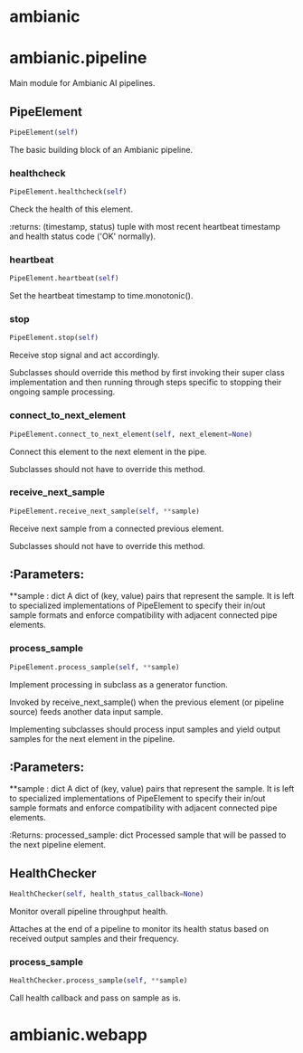 # ambianic

# ambianic.pipeline
Main module for Ambianic AI pipelines.
## PipeElement
```python
PipeElement(self)
```
The basic building block of an Ambianic pipeline.
### healthcheck
```python
PipeElement.healthcheck(self)
```
Check the health of this element.

:returns: (timestamp, status) tuple with most recent heartbeat
timestamp and health status code ('OK' normally).

### heartbeat
```python
PipeElement.heartbeat(self)
```
Set the heartbeat timestamp to time.monotonic().
### stop
```python
PipeElement.stop(self)
```
Receive stop signal and act accordingly.

Subclasses should override this method by
first invoking their super class implementation and then running
through steps specific to stopping their ongoing sample processing.


### connect_to_next_element
```python
PipeElement.connect_to_next_element(self, next_element=None)
```
Connect this element to the next element in the pipe.

Subclasses should not have to override this method.


### receive_next_sample
```python
PipeElement.receive_next_sample(self, **sample)
```
Receive next sample from a connected previous element.

Subclasses should not have to override this method.

:Parameters:
----------
**sample : dict
    A dict of (key, value) pairs that represent the sample.
    It is left to specialized implementations of PipeElement to specify
    their in/out sample formats and enforce compatibility with
    adjacent connected pipe elements.


### process_sample
```python
PipeElement.process_sample(self, **sample)
```
Implement processing in subclass as a generator function.

Invoked by receive_next_sample() when the previous element
(or pipeline source) feeds another data input sample.

Implementing subclasses should process input samples and yield
output samples for the next element in the pipeline.

:Parameters:
----------
**sample : dict
    A dict of (key, value) pairs that represent the sample.
    It is left to specialized implementations of PipeElement to specify
    their in/out sample formats and enforce compatibility with
    adjacent connected pipe elements.

:Returns:
processed_sample: dict
    Processed sample that will be passed to the next pipeline element.


## HealthChecker
```python
HealthChecker(self, health_status_callback=None)
```
Monitor overall pipeline throughput health.

Attaches at the end of a pipeline to monitor its health status
based on received output samples and their frequency.

### process_sample
```python
HealthChecker.process_sample(self, **sample)
```
Call health callback and pass on sample as is.
# ambianic.webapp

